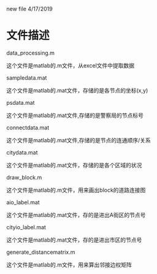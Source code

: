 new file 4/17/2019

# 文件描述

data_processing.m

这个文件是matlab的.m文件，从excel文件中提取数据

sampledata.mat 

这个文件是matlab的.mat文件，存储的是各节点的坐标(x,y)

 psdata.mat

这个文件是matlab的.mat文件,存储的是警察局的节点标号

connectdata.mat 

这个文件是matlab的.mat文件,存储的是节点的连通顺序/关系

citydata.mat 

这个文件是matlab的.mat文件，存储的是各个区域的状况

draw_block.m

这个文件是matlab的.m文件，用来画出block的道路连接图

aio_label.mat

这个文件是matlab的.mat文件，存的是进出A街区的节点号

cityio_label.mat

这个文件是matlab的.mat文件，存的是进出市区的节点号

generate_distancematrix.m

这个文件是matlab的.m文件，用来算出邻接边权矩阵
